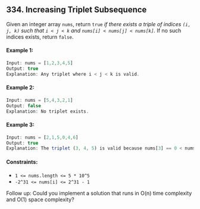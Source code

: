 ## 334. Increasing Triplet Subsequence

Given an integer array `nums`, return `true` _if there exists a triple of indices `(i, j, k)` such that `i < j < k` and `nums[i] < nums[j] < nums[k]`._ If no such indices exists, return `false`.

#### Example 1:
```js
Input: nums = [1,2,3,4,5]
Output: true
Explanation: Any triplet where i < j < k is valid.
```

#### Example 2:
```js
Input: nums = [5,4,3,2,1]
Output: false
Explanation: No triplet exists.
```

#### Example 3:
```js
Input: nums = [2,1,5,0,4,6]
Output: true
Explanation: The triplet (3, 4, 5) is valid because nums[3] == 0 < nums[4] == 4 < nums[5] == 6.
```

#### Constraints:
- `1 <= nums.length <= 5 * 10^5`
- `-2^31 <= nums[i] <= 2^31 - 1`
 

Follow up: Could you implement a solution that runs in O(n) time complexity and O(1) space complexity?